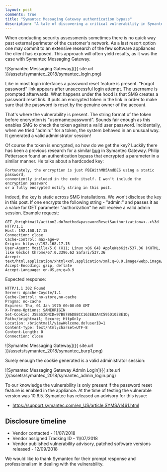 ```yaml
---
layout: post
comments: true
title: "Symantec Messaging Gateway authentication bypass"
description: "A tale of discovering a critical vulnerability in Symantec Messaging Gateway during a pentest engagement"
---
```


When conducting security assessments sometimes there is no quick way past external perimeter of the customer's network. As a last resort option one may commit to an extensive research of the few software appliances the client has exposed. This approach will often yield results, as it was the case with Symantec Messaging Gateway.

![Symantec Messaging Gateway]({{ site.url }}/assets/symantec_2018/symantec_login.png)
<!-- more -->

Like in most login interfaces a password reset feature is present. "Forgot password" link appears after unsuccessful login attempt. The username is prompted afterwards. What happens under the hood is that SMG creates a password reset link. It puts an encrypted token in the link in order to make sure that the password is reset by the genuine owner of the account. 

That's where the vulnerability is present. The string format of the token before encryption is "username:password". Sounds fair enough as this enables SMG to check the token against a valid user password. Incidentally, when we tried "admin:" for a token, the system behaved in an unusual way. It generated a valid administrator session! 

Of course the token is encrypted, so how do we get the key? Luckily there has been a previous research for a similar [bug](https://seclists.org/fulldisclosure/2017/Aug/28) in Symantec Gateway. Philip Pettersson found an authentication bypass that encrypted a parameter in a similar manner. He talks about a hardcoded key:

```
Fortunately, the encryption is just PBEWithMD5AndDES using a static password, 
conveniently included in the code itself. I won't include the encryption password 
or a fully encrypted notify string in this post.
```

Indeed, the key is static across SMG installations. We won't disclose the key in this post. If one encrypts the following string - "admin:" and passes it as a value for GET parameter "authorization" he will receive a valid admin session. Example request:

```
GET /brightmail/action2.do?method=passwordReset&authorization=<..>%3d HTTP/1.1
Host: 192.168.17.15
Connection: close
Cache-Control: max-age=0
Origin: https://192.168.17.15
User-Agent: Mozilla/5.0 (X11; Linux x86_64) AppleWebKit/537.36 (KHTML, like Gecko) Chrome/67.0.3396.62 Safari/537.36
Accept: text/html,application/xhtml+xml,application/xml;q=0.9,image/webp,image/apng,*/*;q=0.8
Accept-Encoding: gzip, deflate
Accept-Language: en-US,en;q=0.9
```

Expected response:

```
HTTP/1.1 302 Found
Server: Apache-Coyote/1.1
Cache-Control: no-store,no-cache
Pragma: no-cache
Expires: Thu, 01 Jan 1970 00:00:00 GMT
X-Frame-Options: SAMEORIGIN
Set-Cookie: JSESSIONID=97B8786DB8CC163EB2A4C595D1028E1D; Path=/brightmail; Secure; HttpOnly
Location: /brightmail/viewWelcome.do?userID=1
Content-Type: text/html;charset=UTF-8
Content-Length: 0
Connection: close
```

![Symantec Messaging Gateway]({{ site.url }}/assets/symantec_2018/symantec_burp1.png)

Surely enough the cookie generated is a valid administrator session:

![Symantec Messaging Gateway Admin Login]({{ site.url }}/assets/symantec_2018/symantec_admin_login.png)


To our knowledge the vulnerability is only present if the password reset feature is enabled in the appliance. At the time of testing the vulnerable version was 10.6.5. Symantec has released an advisory for this issue:

- <https://support.symantec.com/en_US/article.SYMSA1461.html>


## Disclosure timeline

* Vendor contacted - 11/07/2018
* Vendor assigned Tracking ID - 11/07/2018
* Vendor published vulnerability advisory, patched software versions released - 12/09/2018

We would like to thank Symantec for their prompt response and professionalism in dealing with the vulnerability.